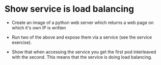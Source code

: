 # Show service is load balancing

* Create an image of a python web server which returns a web page on which it's own IP is written

* Run two of the above and expose them via a service (see the service exercise).

* Show that when accessing the service you get the first pod interleaved with the second. This means that the service is doing load balancing.

